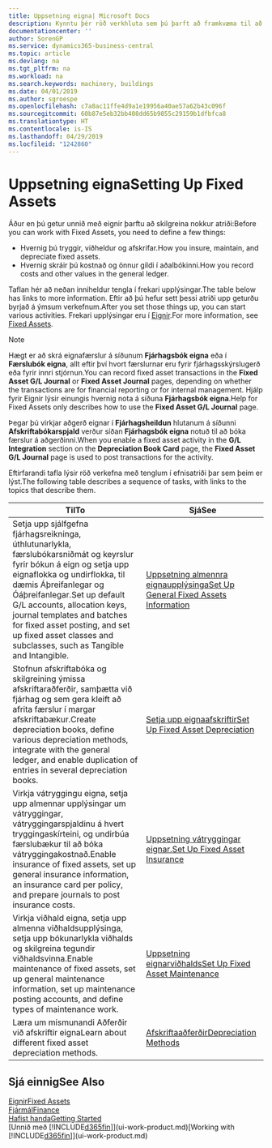```yaml
---
title: Uppsetning eigna| Microsoft Docs
description: Kynntu þér röð verkhluta sem þú þarft að framkvæma til að setja upp eignir, eins og t.d. þá sem tengjast vélum eða byggingum.
documentationcenter: ''
author: SorenGP
ms.service: dynamics365-business-central
ms.topic: article
ms.devlang: na
ms.tgt_pltfrm: na
ms.workload: na
ms.search.keywords: machinery, buildings
ms.date: 04/01/2019
ms.author: sgroespe
ms.openlocfilehash: c7a8ac11ffe4d9a1e19956a40ae57a62b43c096f
ms.sourcegitcommit: 60b87e5eb32bb408dd65b9855c29159b1dfbfca8
ms.translationtype: HT
ms.contentlocale: is-IS
ms.lasthandoff: 04/29/2019
ms.locfileid: "1242860"
---
```

# <a name="setting-up-fixed-assets"></a><span data-ttu-id="dd585-103">Uppsetning eigna</span><span class="sxs-lookup"><span data-stu-id="dd585-103">Setting Up Fixed Assets</span></span>
<span data-ttu-id="dd585-104">Áður en þú getur unnið með eignir þarftu að skilgreina nokkur atriði:</span><span class="sxs-lookup"><span data-stu-id="dd585-104">Before you can work with Fixed Assets, you need to define a few things:</span></span>  

* <span data-ttu-id="dd585-105">Hvernig þú tryggir, viðheldur og afskrifar.</span><span class="sxs-lookup"><span data-stu-id="dd585-105">How you insure, maintain, and depreciate fixed assets.</span></span>  
* <span data-ttu-id="dd585-106">Hvernig skráir þú kostnað og önnur gildi í aðalbókinni.</span><span class="sxs-lookup"><span data-stu-id="dd585-106">How you record costs and other values in the general ledger.</span></span>  

<span data-ttu-id="dd585-107">Taflan hér að neðan inniheldur tengla í frekari upplýsingar.</span><span class="sxs-lookup"><span data-stu-id="dd585-107">The table below has links to more information.</span></span> <span data-ttu-id="dd585-108">Eftir að þú hefur sett þessi atriði upp geturðu byrjað á ýmsum verkefnum.</span><span class="sxs-lookup"><span data-stu-id="dd585-108">After you set those things up, you can start various activities.</span></span> <span data-ttu-id="dd585-109">Frekari upplýsingar eru í [Eignir](fa-manage.md).</span><span class="sxs-lookup"><span data-stu-id="dd585-109">For more information, see [Fixed Assets](fa-manage.md).</span></span>  

> [!NOTE]  
>   <span data-ttu-id="dd585-110">Hægt er að skrá eignafærslur á síðunum **Fjárhagsbók eigna** eða í **Færslubók eigna**, allt eftir því hvort færslurnar eru fyrir fjárhagsskýrslugerð eða fyrir innri stjórnun.</span><span class="sxs-lookup"><span data-stu-id="dd585-110">You can record fixed asset transactions in the **Fixed Asset G/L Journal** or **Fixed Asset Journal** pages, depending on whether the transactions are for financial reporting or for internal management.</span></span> <span data-ttu-id="dd585-111">Hjálp fyrir Eignir lýsir einungis hvernig nota á síðuna **Fjárhagsbók eigna**.</span><span class="sxs-lookup"><span data-stu-id="dd585-111">Help for Fixed Assets only describes how to use the **Fixed Asset G/L Journal** page.</span></span>  

<span data-ttu-id="dd585-112">Þegar þú virkjar aðgerð eignar í **Fjárhagsheildun** hlutanum á síðunni **Afskriftabókarspjald** verður síðan **Fjárhagsbók eigna** notuð til að bóka færslur á aðgerðinni.</span><span class="sxs-lookup"><span data-stu-id="dd585-112">When you enable a fixed asset activity in the **G/L Integration** section on the **Depreciation Book Card** page, the **Fixed Asset G/L Journal** page is used to post transactions for the activity.</span></span>

<span data-ttu-id="dd585-113">Eftirfarandi tafla lýsir röð verkefna með tenglum í efnisatriði þar sem þeim er lýst.</span><span class="sxs-lookup"><span data-stu-id="dd585-113">The following table describes a sequence of tasks, with links to the topics that describe them.</span></span>  

| <span data-ttu-id="dd585-114">Til</span><span class="sxs-lookup"><span data-stu-id="dd585-114">To</span></span> | <span data-ttu-id="dd585-115">Sjá</span><span class="sxs-lookup"><span data-stu-id="dd585-115">See</span></span> |
| --- | --- |
| <span data-ttu-id="dd585-116">Setja upp sjálfgefna fjárhagsreikninga, úthlutunarlykla, færslubókarsniðmát og keyrslur fyrir bókun á eign og setja upp eignaflokka og undirflokka, til dæmis Áþreifanlegar og Óáþreifanlegar.</span><span class="sxs-lookup"><span data-stu-id="dd585-116">Set up default G/L accounts, allocation keys, journal templates and batches for fixed asset posting, and set up fixed asset classes and subclasses, such as Tangible and Intangible.</span></span> |[<span data-ttu-id="dd585-117">Uppsetning almennra eignaupplýsinga</span><span class="sxs-lookup"><span data-stu-id="dd585-117">Set Up General Fixed Assets Information</span></span>](fa-how-setup-general.md) |
| <span data-ttu-id="dd585-118">Stofnun afskriftabóka og skilgreining ýmissa afskriftaraðferðir, samþætta við fjárhag og sem gera kleift að afrita færslur í margar afskriftabækur.</span><span class="sxs-lookup"><span data-stu-id="dd585-118">Create depreciation books, define various depreciation methods, integrate with the general ledger, and enable duplication of entries in several depreciation books.</span></span> |[<span data-ttu-id="dd585-119">Setja upp eignaafskriftir</span><span class="sxs-lookup"><span data-stu-id="dd585-119">Set Up Fixed Asset Depreciation</span></span>](fa-how-setup-depreciation.md) |
| <span data-ttu-id="dd585-120">Virkja vátryggingu eigna, setja upp almennar upplýsingar um vátryggingar, vátryggingarspjaldinu á hvert tryggingaskírteini, og undirbúa færslubækur til að bóka vátryggingakostnað.</span><span class="sxs-lookup"><span data-stu-id="dd585-120">Enable insurance of fixed assets, set up general insurance information, an insurance card per policy, and prepare journals to post insurance costs.</span></span> |[<span data-ttu-id="dd585-121">Uppsetning vátryggingar eignar.</span><span class="sxs-lookup"><span data-stu-id="dd585-121">Set Up Fixed Asset Insurance</span></span>](fa-how-setup-insurance.md) |
| <span data-ttu-id="dd585-122">Virkja viðhald eigna, setja upp almenna viðhaldsupplýsinga, setja upp bókunarlykla viðhalds og skilgreina tegundir viðhaldsvinna.</span><span class="sxs-lookup"><span data-stu-id="dd585-122">Enable maintenance of fixed assets, set up general maintenance information, set up maintenance posting accounts, and define types of maintenance work.</span></span> |[<span data-ttu-id="dd585-123">Uppsetning eignarviðhalds</span><span class="sxs-lookup"><span data-stu-id="dd585-123">Set Up Fixed Asset Maintenance</span></span>](fa-how-setup-maintenance.md) |
| <span data-ttu-id="dd585-124">Læra um mismunandi Aðferðir við afskriftir eigna</span><span class="sxs-lookup"><span data-stu-id="dd585-124">Learn about different fixed asset depreciation methods.</span></span> |[<span data-ttu-id="dd585-125">Afskriftaaðferðir</span><span class="sxs-lookup"><span data-stu-id="dd585-125">Depreciation Methods</span></span>](fa-depreciation-methods.md) |

## <a name="see-also"></a><span data-ttu-id="dd585-126">Sjá einnig</span><span class="sxs-lookup"><span data-stu-id="dd585-126">See Also</span></span>
[<span data-ttu-id="dd585-127">Eignir</span><span class="sxs-lookup"><span data-stu-id="dd585-127">Fixed Assets</span></span>](fa-manage.md)  
[<span data-ttu-id="dd585-128">Fjármál</span><span class="sxs-lookup"><span data-stu-id="dd585-128">Finance</span></span>](finance.md)  
[<span data-ttu-id="dd585-129">Hafist handa</span><span class="sxs-lookup"><span data-stu-id="dd585-129">Getting Started</span></span>](product-get-started.md)  
<span data-ttu-id="dd585-130">[Unnið með [!INCLUDE[d365fin](includes/d365fin_md.md)]](ui-work-product.md)</span><span class="sxs-lookup"><span data-stu-id="dd585-130">[Working with [!INCLUDE[d365fin](includes/d365fin_md.md)]](ui-work-product.md)</span></span>

